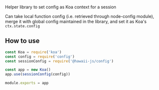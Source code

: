 Helper library to set config as Koa context for a session

Can take local function config (i.e. retrieved through node-config module), merge it with global config maintained in the library, and set it as Koa's `ctx.state.config`

## How to use
```javascript
const Koa = require('koa')
const config = require('config')
const sessionConfig = require('@hawaii-js/config')

const app = new Koa()
app.use(sessionConfig(config))

module.exports = app
```
